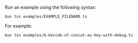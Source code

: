 Run an example using the following syntax:

`bun tsx examples/EXAMPLE_FILENAME.ts`

For example:

`bun tsx examples/6-keccak-of-concat-as-key-with-debug.ts`
